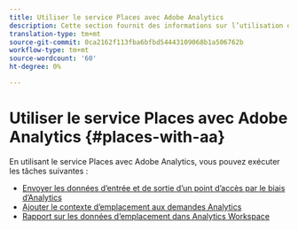 ```yaml
---
title: Utiliser le service Places avec Adobe Analytics
description: Cette section fournit des informations sur l’utilisation du service Places avec Adobe Analytics.
translation-type: tm+mt
source-git-commit: 0ca2162f113fba6bfbd54443109068b1a506762b
workflow-type: tm+mt
source-wordcount: '60'
ht-degree: 0%

---
```



# Utiliser le service Places avec Adobe Analytics {#places-with-aa}

En utilisant le service Places avec Adobe Analytics, vous pouvez exécuter les tâches suivantes :

* [Envoyer les données d’entrée et de sortie d’un point d’accès par le biais d’Analytics](/help/use-places-with-other-solutions/places-adobe-analytics/use-places-adobe-analytics.md)
* [Ajouter le contexte d’emplacement aux demandes Analytics](/help/use-places-with-other-solutions/places-adobe-analytics/run-reports-aa-places-data.md)
* [Rapport sur les données d’emplacement dans Analytics Workspace](/help/use-places-with-other-solutions/places-adobe-analytics/run-reports-aa-places-data.md)